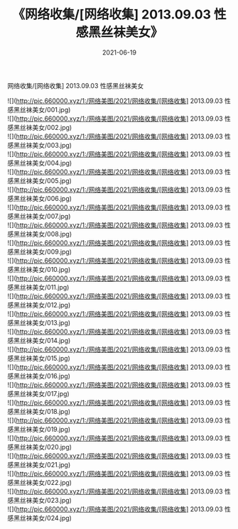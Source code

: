 ﻿---
layout: post
title:  《网络收集/[网络收集] 2013.09.03 性感黑丝袜美女》
date:   2021-06-19
img: http://pic.660000.xyz/1:/网络美图/2021/网络收集/[网络收集] 2013.09.03 性感黑丝袜美女/000.jpg
categories: [美女, 清纯, 唯美]
---

网络收集/[网络收集] 2013.09.03 性感黑丝袜美女

 ![](http://pic.660000.xyz/1:/网络美图/2021/网络收集/[网络收集] 2013.09.03 性感黑丝袜美女/001.jpg) <br>![](http://pic.660000.xyz/1:/网络美图/2021/网络收集/[网络收集] 2013.09.03 性感黑丝袜美女/002.jpg) <br>![](http://pic.660000.xyz/1:/网络美图/2021/网络收集/[网络收集] 2013.09.03 性感黑丝袜美女/003.jpg) <br>![](http://pic.660000.xyz/1:/网络美图/2021/网络收集/[网络收集] 2013.09.03 性感黑丝袜美女/004.jpg) <br>![](http://pic.660000.xyz/1:/网络美图/2021/网络收集/[网络收集] 2013.09.03 性感黑丝袜美女/005.jpg) <br>![](http://pic.660000.xyz/1:/网络美图/2021/网络收集/[网络收集] 2013.09.03 性感黑丝袜美女/006.jpg) <br>![](http://pic.660000.xyz/1:/网络美图/2021/网络收集/[网络收集] 2013.09.03 性感黑丝袜美女/007.jpg) <br>![](http://pic.660000.xyz/1:/网络美图/2021/网络收集/[网络收集] 2013.09.03 性感黑丝袜美女/008.jpg) <br>![](http://pic.660000.xyz/1:/网络美图/2021/网络收集/[网络收集] 2013.09.03 性感黑丝袜美女/009.jpg) <br>![](http://pic.660000.xyz/1:/网络美图/2021/网络收集/[网络收集] 2013.09.03 性感黑丝袜美女/010.jpg) <br>![](http://pic.660000.xyz/1:/网络美图/2021/网络收集/[网络收集] 2013.09.03 性感黑丝袜美女/011.jpg) <br>![](http://pic.660000.xyz/1:/网络美图/2021/网络收集/[网络收集] 2013.09.03 性感黑丝袜美女/012.jpg) <br>![](http://pic.660000.xyz/1:/网络美图/2021/网络收集/[网络收集] 2013.09.03 性感黑丝袜美女/013.jpg) <br>![](http://pic.660000.xyz/1:/网络美图/2021/网络收集/[网络收集] 2013.09.03 性感黑丝袜美女/014.jpg) <br>![](http://pic.660000.xyz/1:/网络美图/2021/网络收集/[网络收集] 2013.09.03 性感黑丝袜美女/015.jpg) <br>![](http://pic.660000.xyz/1:/网络美图/2021/网络收集/[网络收集] 2013.09.03 性感黑丝袜美女/016.jpg) <br>![](http://pic.660000.xyz/1:/网络美图/2021/网络收集/[网络收集] 2013.09.03 性感黑丝袜美女/017.jpg) <br>![](http://pic.660000.xyz/1:/网络美图/2021/网络收集/[网络收集] 2013.09.03 性感黑丝袜美女/018.jpg) <br>![](http://pic.660000.xyz/1:/网络美图/2021/网络收集/[网络收集] 2013.09.03 性感黑丝袜美女/019.jpg) <br>![](http://pic.660000.xyz/1:/网络美图/2021/网络收集/[网络收集] 2013.09.03 性感黑丝袜美女/020.jpg) <br>![](http://pic.660000.xyz/1:/网络美图/2021/网络收集/[网络收集] 2013.09.03 性感黑丝袜美女/021.jpg) <br>![](http://pic.660000.xyz/1:/网络美图/2021/网络收集/[网络收集] 2013.09.03 性感黑丝袜美女/022.jpg) <br>![](http://pic.660000.xyz/1:/网络美图/2021/网络收集/[网络收集] 2013.09.03 性感黑丝袜美女/023.jpg) <br>![](http://pic.660000.xyz/1:/网络美图/2021/网络收集/[网络收集] 2013.09.03 性感黑丝袜美女/024.jpg) <br>